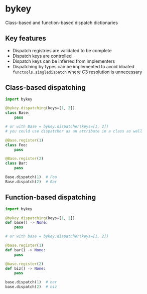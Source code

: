 # bykey
Class-based and function-based dispatch dictionaries

## Key features
- Dispatch registries are validated to be complete
- Dispatch keys are controlled
- Dispatch keys can be inferred from implementers
- Dispatching by types can be implemented to avoid bloated `functools.singledispatch` where C3 resolution is unnecessary

## Class-based dispatching
```py
import bykey

@bykey.dispatching(keys=[1, 2])
class Base:
    pass

# or with Base = bykey.dispatcher(keys=[1, 2])
# you could use dispatcher as an attribute in a class as well

@Base.register(1)
class Foo:
    pass

@Base.register(2)
class Bar:
    pass

Base.dispatch(1)  # Foo
Base.dispatch(2)  # Bar
```

## Function-based dispatching
```py
import bykey

@bykey.dispatching(keys=[1, 2])
def base() -> None:
    pass

# or with base = bykey.dispatcher(keys=[1, 2])

@base.register(1)
def bar() -> None:
    pass

@base.register(2)
def biz() -> None:
    pass

base.dispatch(1)  # bar
base.dispatch(2)  # biz
```




